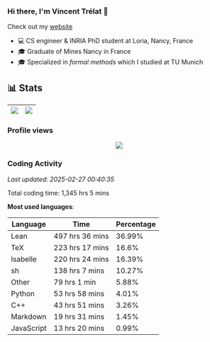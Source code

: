 ### Hi there, I'm Vincent Trélat 👋

Check out my [website](https://vtrelat.github.io)

-   💻 CS engineer & INRIA PhD student at Loria, Nancy, France
-   🎓 Graduate of Mines Nancy in France
-   🎓 Specialized in _formal methods_ which I studied at TU Munich

## 📊 **Stats**

| <img align="center" src="https://readme-stats.clckblog.space/api?username=VTrelat&show_icons=true&include_all_commits=true&theme=tokyonight&hide_border=true" /> | <img align="center" src="https://readme-stats.clckblog.space/api/top-langs/?username=VTrelat&layout=compact&theme=tokyonight&hide_border=true" /> |
| ---------------------------------------------------------------------------------------------------------------------------------------------------------------- | ------------------------------------------------------------------------------------------------------------------------------------------------- |

### Profile views

<p align="center">
 <img src="https://profile-counter.glitch.me/VTrelat/count.svg" />
</p>

<!--automations-->
### Coding Activity
_Last updated: 2025-02-27 00:40:35_

Total coding time: 1,345 hrs 5 mins

**Most used languages**:

| Language | Time | Percentage |
| ------------- | ------------- | ------------- |
| Lean | 497 hrs 36 mins | 36.99% |
| TeX | 223 hrs 17 mins | 16.6% |
| Isabelle | 220 hrs 24 mins | 16.39% |
| sh | 138 hrs 7 mins | 10.27% |
| Other | 79 hrs 1 min | 5.88% |
| Python | 53 hrs 58 mins | 4.01% |
| C++ | 43 hrs 51 mins | 3.26% |
| Markdown | 19 hrs 31 mins | 1.45% |
| JavaScript | 13 hrs 20 mins | 0.99% |


